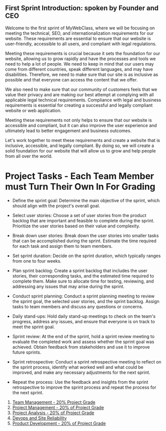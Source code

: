 ## First Sprint Introduction: spoken by Founder and CEO

Welcome to the first sprint of MyWebClass, where we will be focusing on meeting the technical, SEO, and
internationalization requirements for our website. These requirements are essential to ensure that our website is
user-friendly, accessible to all users, and compliant with legal regulations.

Meeting these requirements is crucial because it sets the foundation for our website, allowing us to grow rapidly and
have the processes and tools we need to help a lot of people. We need to keep in mind that our users may come from
different countries, speak different languages, and may have disabilities. Therefore, we need to make sure that our site
is as inclusive as possible and that everyone can access the content that we offer.

We also need to make sure that our community of customers feels that we value their privacy and are making our best
attempt at complying with all applicable legal technical requirements. Compliance with legal and business requirements
is essential for creating a successful and legally compliant website or web application.

Meeting these requirements not only helps to ensure that our website is accessible and compliant, but it can also
improve the user experience and ultimately lead to better engagement and business outcomes.

Let's work together to meet these requirements and create a website that is inclusive, accessible, and legally
compliant. By doing so, we will create a solid foundation for our website that will allow us to grow and help people
from all over the world.

# Project Tasks - Each Team Member must Turn Their Own In For Grading

- Define the sprint goal: Determine the main objective of the sprint, which should align with the project's overall goal.

- Select user stories: Choose a set of user stories from the product backlog that are important and feasible to complete during the sprint. Prioritize the user stories based on their value and complexity.

- Break down user stories: Break down the user stories into smaller tasks that can be accomplished during the sprint. Estimate the time required for each task and assign them to team members.

- Set sprint duration: Decide on the sprint duration, which typically ranges from one to four weeks.

- Plan sprint backlog: Create a sprint backlog that includes the user stories, their corresponding tasks, and the estimated time required to complete them. Make sure to allocate time for testing, reviewing, and addressing any issues that may arise during the sprint.

- Conduct sprint planning: Conduct a sprint planning meeting to review the sprint goal, the selected user stories, and the sprint backlog. Assign tasks to team members and discuss any questions or concerns.

- Daily stand-ups: Hold daily stand-up meetings to check on the team's progress, address any issues, and ensure that everyone is on track to meet the sprint goal.

- Sprint review: At the end of the sprint, hold a sprint review meeting to evaluate the completed work and assess whether the sprint goal was achieved. Obtain feedback from stakeholders and use it to improve future sprints.

- Sprint retrospective: Conduct a sprint retrospective meeting to reflect on the sprint process, identify what worked well and what could be improved, and make any necessary adjustments for the next sprint.

- Repeat the process: Use the feedback and insights from the sprint retrospective to improve the sprint process and repeat the process for the next sprint.

1. [Team Management - 20% Project Grade](sprint_1_team_management.md)
2. [Project Management - 20% of Project Grade](sprint_1_project_managmenent.md) 
3. [Project Analysis - 20% of Project Grade](Project_Analysis.md)
4. [Devops and Site Reliability](sprint_1_devops_sr.md)
5. [Product Development - 20% of Project Grade](sprint_1_product_development.md)


